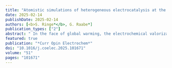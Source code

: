 ```yaml
---
title: "Atomistic simulations of heterogeneous electrocatalysis at the center of sustainable carbon feedstocks"
date: 2025-02-14
publishDate: 2025-02-14
authors: [<b>S. Ringe*</b>, G. Raabe*]
publication_types: ["2"]
abstract: " In the face of global warming, the electrochemical valorization of sustainable carbon feedstocks has a high potential to advance green chemistry and promote environmentally friendly practice.Computational simulations have become indispensable in shedding light on specific aspects of electrocatalytic processes. Modern techniques incorporate the effects of the electric double layer, enhancing their ability to model realistic systems. This review provides an overview and critical discussion of the latest developments. Density functional theory remains the preferred method for studying electrode reactions and interfacial effects on stationary or short-time scales. In contrast, force field-based methods excel at providing a full statistical sampling of solid–liquid interfaces. Machine learning techniques represent a critical step toward desirable multipurpose, multi-scale methods that deliver high accuracy and coupling across multiple time and length scales."
featured: true
publication: "*Curr Opin Electrochem*"
doi: "10.1016/j.coelec.2025.101671"
volume: "51"
pages: "101671"
---
```


